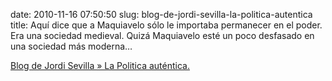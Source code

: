 date: 2010-11-16 07:50:50
slug: blog-de-jordi-sevilla-la-politica-autentica
title: Aquí dice que a Maquiavelo sólo le importaba permanecer en el poder. Era una
  sociedad medieval. Quizá Maquiavelo esté un poco desfasado en una sociedad más moderna…

[Blog de Jordi Sevilla » La Politica auténtica.](http://blog.jordisevilla.org/2010-11-01/la-politica-autentica/)

